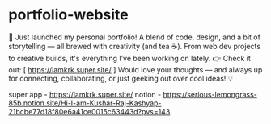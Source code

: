 # portfolio-website
🚀 Just launched my personal portfolio!
 A blend of code, design, and a bit of storytelling — all brewed with creativity (and tea ☕).
From web dev projects to creative builds, it's everything I’ve been working on lately.
👉 Check it out: [ https://iamkrk.super.site/ ]
Would love your thoughts — and always up for connecting, collaborating, or just geeking out over cool ideas! 💡



super app - https://iamkrk.super.site/
notion - https://serious-lemongrass-85b.notion.site/Hi-I-am-Kushar-Raj-Kashyap-21bcbe77d18f80e6a41ce0015c63443d?pvs=143
